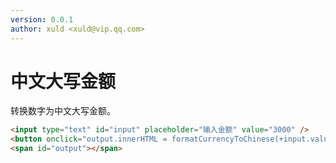```yaml
---
version: 0.0.1
author: xuld <xuld@vip.qq.com>
---
```

# 中文大写金额
转换数字为中文大写金额。

```html demo hide doc
<input type="text" id="input" placeholder="输入金额" value="3000" />
<button onclick="output.innerHTML = formatCurrencyToChinese(+input.value)">转中文大写金额</button>
<span id="output"></span>
```
